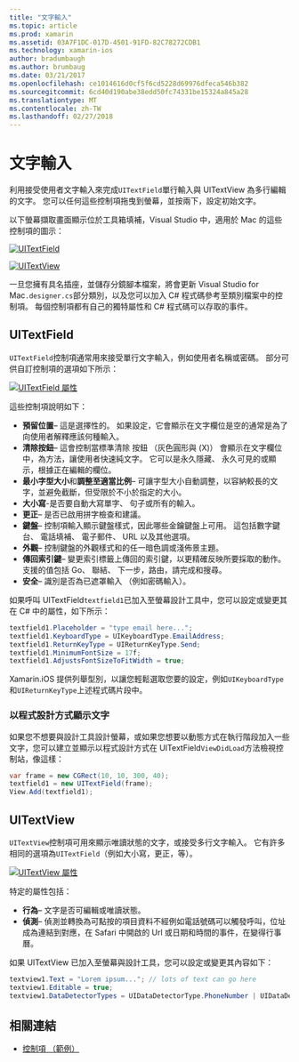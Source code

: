 ```yaml
---
title: "文字輸入"
ms.topic: article
ms.prod: xamarin
ms.assetid: 03A7F1DC-017D-4501-91FD-82C78272CDB1
ms.technology: xamarin-ios
author: bradumbaugh
ms.author: brumbaug
ms.date: 03/21/2017
ms.openlocfilehash: ce1014616d0cf5f6cd5228d69976dfeca546b382
ms.sourcegitcommit: 6cd40d190abe38edd50fc74331be15324a845a28
ms.translationtype: MT
ms.contentlocale: zh-TW
ms.lasthandoff: 02/27/2018
---
```

# <a name="text-input"></a>文字輸入

利用接受使用者文字輸入來完成`UITextField`單行輸入與 UITextView 為多行編輯的文字。 您可以任何這些控制項拖曳到螢幕，並按兩下，設定初始文字。

以下螢幕擷取畫面顯示位於工具箱填補，Visual Studio 中，適用於 Mac 的這些控制項的圖示：

 [ ![](text-input-images/image11a.png "UITextField")](text-input-images/image11a.png)

 [ ![](text-input-images/image13a.png "UITextView")](text-input-images/image13a.png)

一旦您擁有具名插座，並儲存分鏡腳本檔案，將會更新 Visual Studio for Mac`.designer.cs`部分類別，以及您可以加入 C# 程式碼參考至類別檔案中的控制項。 每個控制項都有自己的獨特屬性和 C# 程式碼可以存取的事件。

 <a name="UITextField" />


## <a name="uitextfield"></a>UITextField

`UITextField`控制項通常用來接受單行文字輸入，例如使用者名稱或密碼。 部分可供自訂控制項的選項如下所示：

 [ ![](text-input-images/image15a.png "UITextField 屬性")](text-input-images/image15a.png)

這些控制項說明如下：

-  **預留位置**– 這是選擇性的。 如果設定，它會顯示在文字欄位是空的通常是為了向使用者解釋應該何種輸入。
-  **清除按鈕**– 這會控制當標準清除 按鈕 （灰色圓形與 (X)） 會顯示在文字欄位中，為方法，讓使用者快速純文字。 它可以是永久隱藏、 永久可見的或顯示，根據正在編輯的欄位。
-  **最小字型大小**和**調整至適當比例**– 可讓字型大小自動調整，以容納較長的文字，並避免截斷，但受限於不小於指定的大小。
-  **大小寫**-是否要自動大寫單字、 句子或所有的輸入。
-  **更正**– 是否已啟用拼字檢查和建議。
-  **鍵盤**– 控制項輸入顯示鍵盤樣式，因此哪些金鑰鍵盤上可用。 這包括數字鍵台、 電話填補、 電子郵件、 URL 以及其他選項。
-  **外觀**– 控制鍵盤的外觀樣式和的任一暗色調或淺佈景主題。
-  **傳回索引鍵**– 變更索引標籤上傳回的索引鍵，以更精確反映所要採取的動作。 支援的值包括 Go、 聯結、 下一步，路由，請完成和搜尋。
-  **安全**– 識別是否為已遮罩輸入 （例如密碼輸入）。


如果呼叫 UITextField`textfield1`已加入至螢幕設計工具中，您可以設定或變更其在 C# 中的屬性，如下所示：

```csharp
textfield1.Placeholder = "type email here...";
textfield1.KeyboardType = UIKeyboardType.EmailAddress;
textfield1.ReturnKeyType = UIReturnKeyType.Send;
textfield1.MinimumFontSize = 17f;
textfield1.AdjustsFontSizeToFitWidth = true;
```

Xamarin.iOS 提供列舉型別，以讓您輕鬆選取您要的設定，例如`UIKeyboardType`和`UIReturnKeyType`上述程式碼片段中。

### <a name="display-text-programmatically"></a>以程式設計方式顯示文字

如果您不想要與設計工具設計螢幕，或如果您想要以動態方式在執行階段加入一些文字，您可以建立並顯示以程式設計方式在 UITextField`ViewDidLoad`方法檢視控制站，像這樣：

```csharp
var frame = new CGRect(10, 10, 300, 40);
textfield1 = new UITextField(frame);
View.Add(textfield1);
```

 <a name="UITextView" />


## <a name="uitextview"></a>UITextView

`UITextView`控制項可用來顯示唯讀狀態的文字，或接受多行文字輸入。 它有許多相同的選項為`UITextField`（例如大小寫，更正，等）。

 [ ![](text-input-images/image16a.png "UITextView 屬性")](text-input-images/image16a.png)

特定的屬性包括：

-  **行為**– 文字是否可編輯或唯讀狀態。
-  **偵測**– 偵測並轉換為可點按的項目資料不經例如電話號碼可以觸發呼叫，位址成為連結到對應，在 Safari 中開啟的 Url 或日期和時間的事件，在變得行事曆。


如果 UITextView 已加入至螢幕與設計工具，您可以設定或變更其內容如下：

```csharp
textview1.Text = "Lorem ipsum..."; // lots of text can go here
textview1.Editable = true;
textview1.DataDetectorTypes = UIDataDetectorType.PhoneNumber | UIDataDetectorType.Link;
```



## <a name="related-links"></a>相關連結

- [控制項 （範例）](https://developer.xamarin.com/samples/Controls/)
